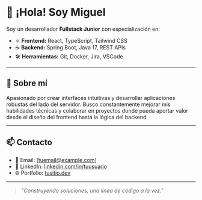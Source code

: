 # 👋 ¡Hola! Soy Miguel

Soy un desarrollador **Fullstack Junior** con especialización en:

- ⚛️ **Frontend:** React, TypeScript, Tailwind CSS  
- ☕ **Backend:** Spring Boot, Java 17, REST APIs  
- 🛠️ **Herramientas:** Git, Docker, Jira, VSCode

---

## 🚀 Sobre mí

Apasionado por crear interfaces intuitivas y desarrollar aplicaciones robustas del lado del servidor. Busco constantemente mejorar mis habilidades técnicas y colaborar en proyectos donde pueda aportar valor desde el diseño del frontend hasta la lógica del backend.

---

## 📫 Contacto

- 📧 Email: [tuemail@example.com]
- 💼 LinkedIn: [linkedin.com/in/tuusuario](https://linkedin.com/in/tuusuario)
- 🌐 Portfolio: [tusitio.dev](https://tusitio.dev)

---

> _"Construyendo soluciones, una línea de código a la vez."_
